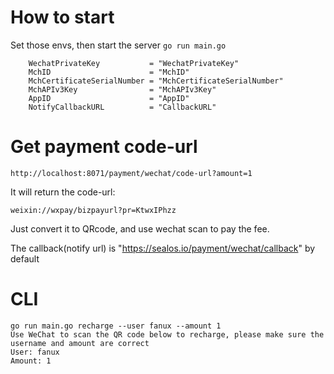 # How to start

Set those envs, then start the server `go run main.go`

```shell
	WechatPrivateKey           = "WechatPrivateKey"
	MchID                      = "MchID"
	MchCertificateSerialNumber = "MchCertificateSerialNumber"
	MchAPIv3Key                = "MchAPIv3Key"
	AppID                      = "AppID"
	NotifyCallbackURL          = "CallbackURL"

```

# Get payment code-url

```shell
http://localhost:8071/payment/wechat/code-url?amount=1
```

It will return the code-url:

```shell
weixin://wxpay/bizpayurl?pr=KtwxIPhzz
```

Just convert it to QRcode, and use wechat scan to pay the fee.

The callback(notify url) is "https://sealos.io/payment/wechat/callback" by default

# CLI

```shell
go run main.go recharge --user fanux --amount 1
Use WeChat to scan the QR code below to recharge, please make sure the username and amount are correct
User: fanux
Amount: 1
```
